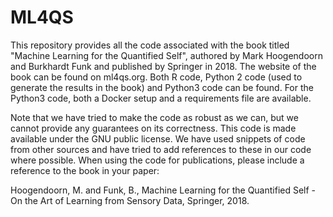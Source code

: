 # ML4QS

This repository provides all the code associated with the book titled "Machine Learning for the Quantified Self", authored by Mark Hoogendoorn and Burkhardt Funk and published by Springer in 2018. The website of the book can be found on ml4qs.org. Both R code, Python 2 code (used to generate the results in the book) and Python3 code can be found. For the Python3 code, both a Docker setup and a requirements file are available.

Note that we have tried to make the code as robust as we can, but we cannot provide any guarantees on its correctness. This code is made available under the GNU public license. We have used snippets of code from other sources and have tried to add references to these in our code where possible. When using the code for publications, please include a reference to the book in your paper:

Hoogendoorn, M. and Funk, B., Machine Learning for the Quantified Self - On the Art of Learning from Sensory Data, Springer, 2018.

